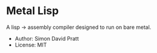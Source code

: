Metal Lisp
==========

A lisp -> assembly compiler designed to run on bare metal.

* Author:  Simon David Pratt
* License: MIT
